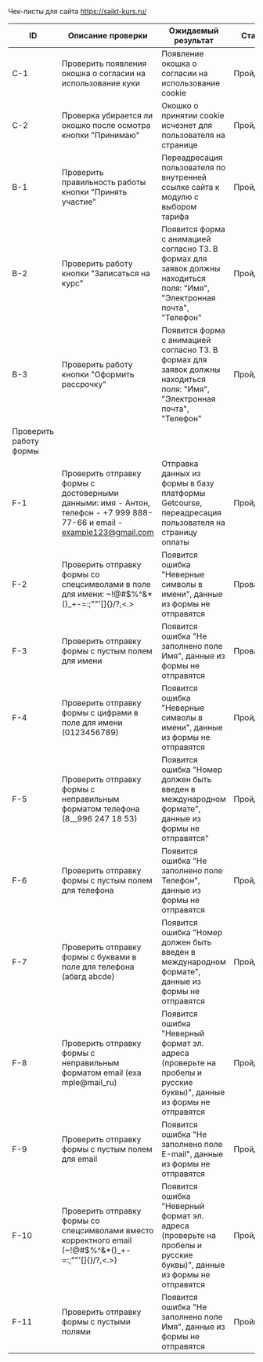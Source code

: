 Чек-листы для сайта https://saikt-kurs.ru/

| ID                     | Описание проверки                                                                                                       | Ожидаемый результат                                                                                                       | Статус    |
| ---------------------- | ----------------------------------------------------------------------------------------------------------------------- | ------------------------------------------------------------------------------------------------------------------------- | --------- |
| C-1                    | Проверить появления окошка о согласии на использование куки                                                             | Появление окошка о согласии на использование cookie                                                                       | Пройден   |
| C-2                    | Проверка убирается ли окошко после осмотра кнопки "Принимаю"                                                            | Окошко о принятии cookie исчезнет для пользователя на странице                                                            | Пройден   |
| B-1                    | Проверить правильность работы кнопки "Принять участие"                                                                  | Переадресация пользователя по внутренней ссылке сайта к модулю с выбором тарифа                                           | Пройден   |
| B-2                    | Проверить работу кнопки "Записаться на курс"                                                                            | Появится форма с анимацией согласно ТЗ. В формах для заявок должны находиться поля: "Имя", "Электронная почта", "Телефон" | Пройден   |
| B-3                    | Проверить работу кнопки "Оформить рассрочку"                                                                            | Появится форма с анимацией согласно ТЗ. В формах для заявок должны находиться поля: "Имя", "Электронная почта", "Телефон" | Пройден   |
| Проверить работу формы |                                                                                                                         |                                                                                                                           |           |
| F-1                    | Проверить отправку формы с достоверными данными: имя - Антон, телефон - +7 999 888-77-66 и email - example123@gmail.com | Отправка данных из формы в базу платформы Getcourse, переадресация пользователя на страницу оплаты                        | Пройден   |
| F-2                    | Проверить отправку формы со спецсимволами в поле для имени: ~!@#$%^&\*()\_+-=:;""'[]{}/?,<.>                            | Появится ошибка "Неверные символы в имени", данные из формы не отправятся                                                 | Провален  |
| F-3                    | Проверить отправку формы с пустым полем для имени                                                                       | Появится ошибка "Не заполнено поле Имя", данные из формы не отправятся                                                    | Провален  |
| F-4                    | Проверить отправку формы с цифрами в поле для имени (0123456789)                                                        | Появится ошибка "Неверные символы в имени", данные из формы не отправятся                                                 | Пройден   |
| F-5                    | Проверить отправку формы с неправильным форматом телефона (8\_\_996 247 18 53)                                          | Появится ошибка "Номер должен быть введен в международном формате", данные из формы не отправятся"                        | Пройден   |
| F-6                    | Проверить отправку формы с пустым полем для телефона                                                                    | Появится ошибка "Не заполнено поле Телефон", данные из формы не отправятся                                                | Пройден   |
| F-7                    | Проверить отправку формы с буквами в поле для телефона (абвгд abcde)                                                    | Появится ошибка "Номер должен быть введен в международном формате", данные из формы не отправятся                         | Пройден   |
| F-8                    | Проверить отправку формы с неправильным форматом email (exa mple@mail_ru)                                               | Появится ошибка "Неверный формат эл. адреса (проверьте на пробелы и русские буквы)", данные из формы не отправятся        | Пройден   |
| F-9                    | Проверить отправку формы с пустым полем для email                                                                       | Появится ошибка "Не заполнено поле Е-mail", данные из формы не отправятся                                                 | Пройден   |
| F-10                   | Проверить отправку формы со спецсимволами вместо корректного email (~!@#$%^&\*()\_+-=:;""'[]{}/?,<.>)                   | Появится ошибка "Неверный формат эл. адреса (проверьте на пробелы и русские буквы)", данные из формы не отправятся        | Пройден   |
| F-11                   | Проверить отправку формы с пустыми полями                                                                               | Появится ошибка "Не заполнено поле Имя", данные из формы не отправятся                                                    | Пройвален |
